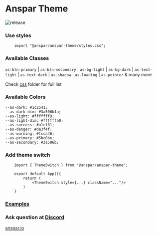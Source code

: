 # Anspar Theme 

![release](https://github.com/anspar/anspar-theme/actions/workflows/release.yml/badge.svg?branch=main)

### Use styles
```
    import "@anspar/anspar-theme/styles.css";
```
### Available Classes
`as-btn-primary` | `as-btn-secondary` | `as-bg-light` | `as-bg-dark` | `as-text-light` | `as-text-dark` | `as-shadow` | `as-loading` | `as-pointer`  & many more

Check [css](src/css) folder for full list

### Available Colors
    --as-dark: #1c2541;
    --as-dark-dim: #3a506b1a;
    --as-light: #fffffff9;
    --as-light-dim: #ffffffa0;
    --as-success: #a1c181;
    --as-danger: #de3f4f;
    --as-warning: #fcca46;
    --as-primary: #5bc0be;
    --as-secondary: #3a506b;


### Add theme switch
```
    import { ThemeSwitch } from "@anspar/anspar-theme";

    export default App(){
        return (
            <ThemeSwitch style={...} className="..."/>
        )
    }
```

### [Examples](https://anspar.github.io/anspar-theme)

### Ask question at [Discord](https://discord.gg/ENQfPEcrZJ)

[anspar.io](https://anspar.io)